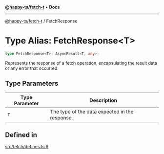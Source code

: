[**@happy-ts/fetch-t**](../README.md) • **Docs**

***

[@happy-ts/fetch-t](../README.md) / FetchResponse

# Type Alias: FetchResponse\<T\>

```ts
type FetchResponse<T>: AsyncResult<T, any>;
```

Represents the response of a fetch operation, encapsulating the result data or any error that occurred.

## Type Parameters

| Type Parameter | Description |
| ------ | ------ |
| `T` | The type of the data expected in the response. |

## Defined in

[src/fetch/defines.ts:9](https://github.com/JiangJie/fetch-t/blob/9e5c4ce034f7bf6add07f55044bccbb16a68960c/src/fetch/defines.ts#L9)
